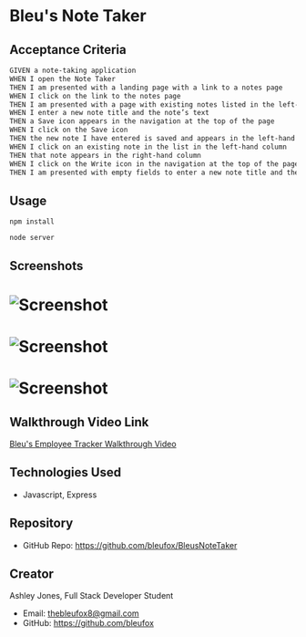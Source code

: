 # Bleu's Note Taker

## Acceptance Criteria

```md
GIVEN a note-taking application
WHEN I open the Note Taker
THEN I am presented with a landing page with a link to a notes page
WHEN I click on the link to the notes page
THEN I am presented with a page with existing notes listed in the left-hand column, plus empty fields to enter a new note title and the note’s text in the right-hand column
WHEN I enter a new note title and the note’s text
THEN a Save icon appears in the navigation at the top of the page
WHEN I click on the Save icon
THEN the new note I have entered is saved and appears in the left-hand column with the other existing notes
WHEN I click on an existing note in the list in the left-hand column
THEN that note appears in the right-hand column
WHEN I click on the Write icon in the navigation at the top of the page
THEN I am presented with empty fields to enter a new note title and the note’s text in the right-hand column
```

## Usage
```
npm install
```
```
node server
```
## Screenshots
![Screenshot](/assets/images/main-menu.png)
===================================================
![Screenshot](/assets/images/view-departments.png)
===================================================
![Screenshot](/assets/images/add-role.png)
===================================================

## Walkthrough Video Link
[Bleu's Employee Tracker Walkthrough Video](https://www.loom.com/share/a01adb813508499a831ca0f646ba7e1b)

## Technologies Used
* Javascript, Express

## Repository
* GitHub Repo: https://github.com/bleufox/BleusNoteTaker

## Creator
Ashley Jones, Full Stack Developer Student
* Email: thebleufox8@gmail.com
* GitHub: https://github.com/bleufox